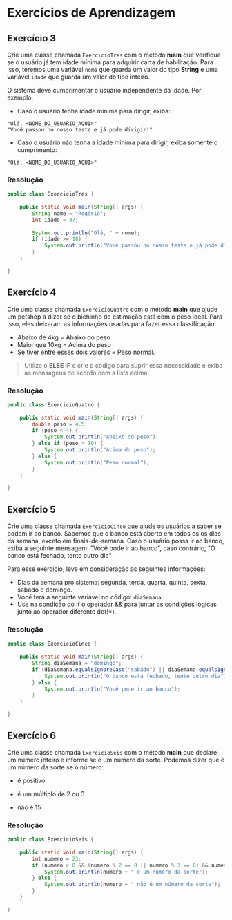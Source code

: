 # Exercícios de Aprendizagem

## Exercício 3

Crie uma classe chamada `ExercicioTres` com o método **main** que verifique se o usuário já tem idade mínima para adquirir carta de habilitação. Para isso, teremos uma variável `nome` que guarda um valor do tipo **String** e uma variável `idade` que guarda um valor do tipo inteiro.

O sistema deve cumprimentar o usuário independente da idade. Por exemplo:

- Caso o usuário tenha idade mínima para dirigir, exiba:
``` properties
"Olá, <NOME_DO_USUARIO_AQUI>"
"Você passou no nosso teste e já pode dirigir!"
``` 

- Caso o usuário não tenha a idade mínima para dirigir, exiba somente o cumprimento:
``` properties
"Olá, <NOME_DO_USUARIO_AQUI>"
```

### Resolução

``` java
public class ExercicioTres {
	
	public static void main(String[] args) {
		String nome = "Rogério";
		int idade = 37;
		
		System.out.println("Olá, " + nome);
		if (idade >= 18) {
			System.out.println("Você passou no nosso teste e já pode dirigir!");
		}		
	}

}

```

## Exercício 4

Crie uma classe chamada `ExercicioQuatro` com o método **main** que ajude um petshop a dizer se o bichinho de estimação está com o peso ideal. Para isso, eles deixaram as informações usadas para fazer essa classificação:

 - Abaixo de 4kg = Abaixo do peso
 - Maior que 10kg = Acima do peso
 - Se tiver entre esses dois valores = Peso normal.

> Utilize o **ELSE IF** e crie o código para suprir essa necessidade e exiba as mensagens de acordo com a lista acima!

### Resolução

``` java
public class ExercicioQuatro {
	
	public static void main(String[] args) {
		double peso = 4.5;
		if (peso < 4) {
			System.out.println("Abaixo do peso");
		} else if (peso > 10) {
			System.out.println("Acima do peso");
		} else {
			System.out.println("Peso normal");
		}
	}

}

```

## Exercício 5

Crie uma classe chamada `ExercicioCinco` que ajude os usuários a saber se podem ir ao banco. Sabemos que o banco está aberto em todos os os dias da semana, exceto em finais-de-semana. Caso o usuário possa ir ao banco, exiba a seguinte mensagem: "Você pode ir ao banco", caso contrário, "O banco está fechado, tente outro dia"

Para esse exercício, leve em consideração as seguintes informações:

- Dias da semana pro sistema: segunda, terca, quarta, quinta, sexta, sabado e domingo.
- Você terá a seguinte variável no código: `diaSemana`
- Use na condição do if o operador && para juntar as condições lógicas junto ao operador diferente de(!=).

### Resolução

``` java
public class ExercicioCinco {
	
	public static void main(String[] args) {
		String diaSemana = "domingo";
		if (diaSemana.equalsIgnoreCase("sabado") || diaSemana.equalsIgnoreCase("domingo")) {
			System.out.println("O banco está fechado, tente outro dia");
		} else {
			System.out.println("Você pode ir ao banco");
		}
	}

}
```

## Exercício 6

Crie uma classe chamada `ExercicioSeis` com o método **main** que declare um número inteiro e informe se é um número da sorte. Podemos dizer que é um número da sorte se o número:

- é positivo

- é um múltiplo de 2 ou 3

- não é 15


### Resolução

``` java
public class ExercicioSeis {
	
	public static void main(String[] args) {
		int numero = 23;
		if (numero > 0 && (numero % 2 == 0 || numero % 3 == 0) && numero != 15) {
			System.out.println(numero + " é um número da sorte");
		} else {
			System.out.println(numero + " não é um número da sorte");
		}
	}

}

```
